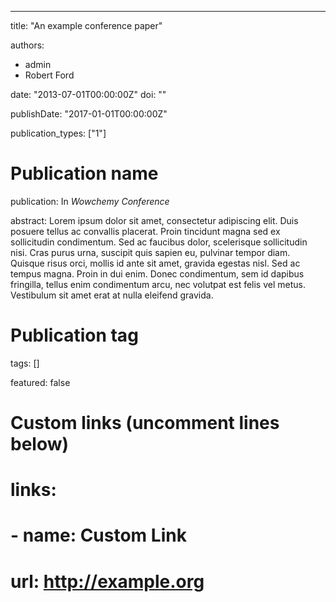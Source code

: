 ---
title: "An example conference paper"

authors:
- admin
- Robert Ford

date: "2013-07-01T00:00:00Z"
doi: ""

publishDate: "2017-01-01T00:00:00Z"

publication_types: ["1"]

# Publication name
publication: In *Wowchemy Conference*

abstract: Lorem ipsum dolor sit amet, consectetur adipiscing elit. Duis posuere tellus ac convallis placerat. Proin tincidunt magna sed ex sollicitudin condimentum. Sed ac faucibus dolor, scelerisque sollicitudin nisi. Cras purus urna, suscipit quis sapien eu, pulvinar tempor diam. Quisque risus orci, mollis id ante sit amet, gravida egestas nisl. Sed ac tempus magna. Proin in dui enim. Donec condimentum, sem id dapibus fringilla, tellus enim condimentum arcu, nec volutpat est felis vel metus. Vestibulum sit amet erat at nulla eleifend gravida.

# Publication tag
tags: []

featured: false

# Custom links (uncomment lines below)
# links:
# - name: Custom Link
#   url: http://example.org
